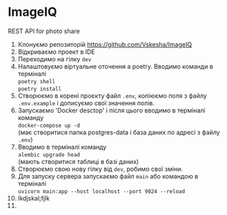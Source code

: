 # ImageIQ
REST API for photo share

1. Клонуємо репозиторій https://github.com/Vskesha/ImageIQ
2. Відкриваємо проект в IDE
3. Переходимо на гілку `dev`
4. Налаштовуємо віртуальне оточення а poetry. 
Вводимо команди в терміналі   
    `poetry shell`  
    `poetry install`  
5. Створюємо в корені проєкту файл `.env`, копіюємо поля з файлу `.env.example` і дописуємо свої значення полів.
6. Запускаємо 'Docker desctop' і після цього вводимо в терміналі команду  
`docker-compose up -d`  
(має створитися папка postgres-data і база даних по адресі з файлу `.env`)
7. Вводимо в терміналі команду  
`alembic upgrade head`  
(мають створитися таблиці в базі даних)
8. Створюємо свою нову гілку від `dev`, робимо свої зміни.
9. Для запуску сервера запускаємо файл `main` або командою в терміналі  
`uvicorn main:app --host localhost --port 9024 --reload`
10. lkdjskal;fjlk
11. 